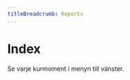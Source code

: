 ```yaml
---
titleBreadcrumb: Reports
...
```

Index
===============================

Se varje kurmoment i menyn till vänster.
